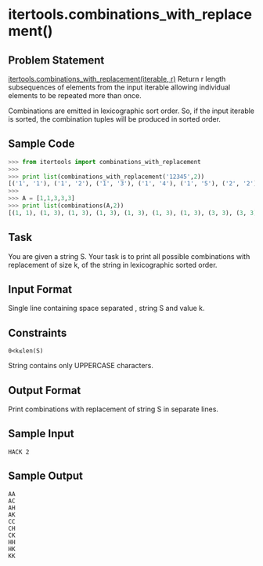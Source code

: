# itertools.combinations_with_replacement()

## Problem Statement

[itertools.combinations_with_replacement(iterable, r)](https://docs.python.org/2/library/itertools.html#itertools.combinations_with_replacement)
Return r length subsequences of elements from the input iterable allowing individual elements to be repeated more than once.

Combinations are emitted in lexicographic sort order. So, if the input iterable is sorted, the combination tuples will be produced in sorted order.

## Sample Code
```python
>>> from itertools import combinations_with_replacement
>>>
>>> print list(combinations_with_replacement('12345',2))
[('1', '1'), ('1', '2'), ('1', '3'), ('1', '4'), ('1', '5'), ('2', '2'), ('2', '3'), ('2', '4'), ('2', '5'), ('3', '3'), ('3', '4'), ('3', '5'), ('4', '4'), ('4', '5'), ('5', '5')]
>>>
>>> A = [1,1,3,3,3]
>>> print list(combinations(A,2))
[(1, 1), (1, 3), (1, 3), (1, 3), (1, 3), (1, 3), (1, 3), (3, 3), (3, 3), (3, 3)]
```
## Task

You are given a string S.
Your task is to print all possible combinations with replacement of size k, of the string in lexicographic sorted order.

## Input Format

Single line containing space separated , string S and value k.

## Constraints
```
0<k≤len(S)
```
String contains only UPPERCASE characters.

## Output Format

Print combinations with replacement of string S in separate lines.

## Sample Input
```
HACK 2
```
## Sample Output
```
AA
AC
AH
AK
CC
CH
CK
HH
HK
KK
```
